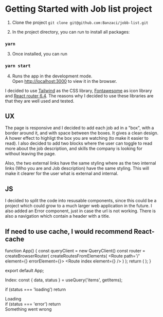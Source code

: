 # Getting Started with Job list project

1. Clone the project `git clone git@github.com:Banzaci/jobb-list.git`

2. In the project directory, you can run to install all packages:

### `yarn`

3. Once installed, you can run

### `yarn start`

4. Runs the app in the development mode.\
Open [http://localhost:3000](http://localhost:3000) to view it in the browser.

I decided to use [Tailwind](https://tailwindcss.com) as the CSS library, [Fontawesome](https://fontawesome.com) as icon library and [React router 6.4](https://reactrouter.com/en/main). The reasons why I decided to use these libraries are that they are well used and tested.


## UX

The page is responsive and I decided to add each job ad in a "box", with a border around it, and with space between the boxes. It gives a clean design. A hower effect to highligt the box you are watching (to make it easier to read). I also decided to add two blocks where the user can toggle to read more about the job description, and skills the company is looking for without leaving the page.

Also, the two external links have the same styling where as the two internal links (Who you are and Job description) have the same styling. This will make it clearer for the user what is external and internal.


## JS

I decided to split the code into resusable components, since this could be a project which could grow to a much larger web application in the future. I also added an Error component, just in case the url is not working. There is also a navigation which contain a header with a title.

## If need to use cache, I would recommend React-cache

function App() {
  const queryClient = new QueryClient()
  const router = createBrowserRouter(
    createRoutesFromElements(
      <Route path='/' element={<RootLayout />} errorElement={<Error />}>
        <Route index element={<Index />} />
      </Route>
    )
  );
  return (
    <QueryClientProvider client={queryClient}>
      <RouterProvider router={router} />
    </QueryClientProvider>
  );
}

export default App;

Index: 
const { data, status } = useQuery('items', getItems);

if (status === 'loading') return <div>Loading</div>
if (status === 'error') return <div>Something went wrong</div>
